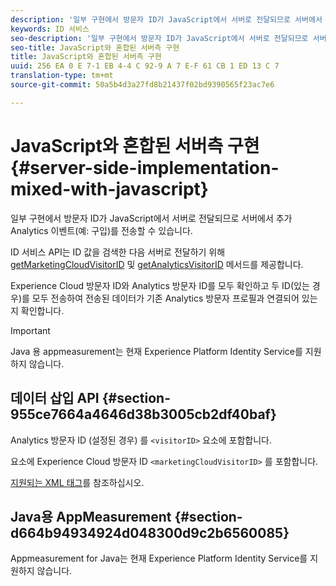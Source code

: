 ```yaml
---
description: '일부 구현에서 방문자 ID가 JavaScript에서 서버로 전달되므로 서버에서 추가 Analytics 이벤트(예: 구입)를 전송할 수 있습니다.'
keywords: ID 서비스
seo-description: '일부 구현에서 방문자 ID가 JavaScript에서 서버로 전달되므로 서버에서 추가 Analytics 이벤트(예: 구입)를 전송할 수 있습니다.'
seo-title: JavaScript와 혼합된 서버측 구현
title: JavaScript와 혼합된 서버측 구현
uuid: 256 EA 0 E 7-1 EB 4-4 C 92-9 A 7 E-F 61 CB 1 ED 13 C 7
translation-type: tm+mt
source-git-commit: 50a5b4d3a27fd8b21437f02bd9390565f23ac7e6

---
```



# JavaScript와 혼합된 서버측 구현 {#server-side-implementation-mixed-with-javascript}

일부 구현에서 방문자 ID가 JavaScript에서 서버로 전달되므로 서버에서 추가 Analytics 이벤트(예: 구입)를 전송할 수 있습니다.

ID 서비스 API는 ID 값을 검색한 다음 서버로 전달하기 위해 [getMarketingCloudVisitorID](../../library/get-set/getmcvid.md) 및 [getAnalyticsVisitorID](../../library/get-set/getanalyticsvisitorid.md) 메서드를 제공합니다.

Experience Cloud 방문자 ID와 Analytics 방문자 ID를 모두 확인하고 두 ID(있는 경우)를 모두 전송하여 전송된 데이터가 기존 Analytics 방문자 프로필과 연결되어 있는지 확인합니다.

>[!IMPORTANT]
>
>Java 용 appmeasurement는 현재 Experience Platform Identity Service를 지원하지 않습니다.

## 데이터 삽입 API {#section-955ce7664a4646d38b3005cb2df40baf}

Analytics 방문자 ID (설정된 경우) 를 `<visitorID>` 요소에 포함합니다.

요소에 Experience Cloud 방문자 ID `<marketingCloudVisitorID>` 를 포함합니다.

[지원되는 XML 태그](https://marketing.adobe.com/developer/en_US/documentation/data-insertion/r-supported-tags)를 참조하십시오.

## Java용 AppMeasurement {#section-d664b94934924d048300d9c2b6560085}

Appmeasurement for Java는 현재 Experience Platform Identity Service를 지원하지 않습니다.
